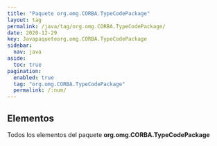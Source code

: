 ```yaml
---
title: "Paquete org.omg.CORBA.TypeCodePackage"
layout: tag
permalink: /java/tag/org.omg.CORBA.TypeCodePackage/
date: 2020-12-29
key: Javapaqueteorg.omg.CORBA.TypeCodePackage
sidebar: 
  nav: java
aside: 
  toc: true
pagination: 
  enabled: true
  tag: "org.omg.CORBA.TypeCodePackage"
  permalink: /:num/
---
```


<h2>Elementos</h2>
Todos los elementos del paquete <strong>org.omg.CORBA.TypeCodePackage</strong>
